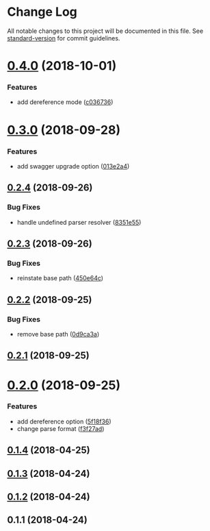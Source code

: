 # Change Log

All notable changes to this project will be documented in this file. See [standard-version](https://github.com/conventional-changelog/standard-version) for commit guidelines.

<a name="0.4.0"></a>
# [0.4.0](https://github.com/devdigital/openapi-parse/compare/v0.3.0...v0.4.0) (2018-10-01)


### Features

* add dereference mode ([c036736](https://github.com/devdigital/openapi-parse/commit/c036736))



<a name="0.3.0"></a>
# [0.3.0](https://github.com/devdigital/openapi-parse/compare/v0.2.4...v0.3.0) (2018-09-28)


### Features

* add swagger upgrade option ([013e2a4](https://github.com/devdigital/openapi-parse/commit/013e2a4))



<a name="0.2.4"></a>
## [0.2.4](https://github.com/devdigital/openapi-parse/compare/v0.2.3...v0.2.4) (2018-09-26)


### Bug Fixes

* handle undefined parser resolver ([8351e55](https://github.com/devdigital/openapi-parse/commit/8351e55))



<a name="0.2.3"></a>
## [0.2.3](https://github.com/devdigital/openapi-parse/compare/v0.2.2...v0.2.3) (2018-09-26)


### Bug Fixes

* reinstate base path ([450e64c](https://github.com/devdigital/openapi-parse/commit/450e64c))



<a name="0.2.2"></a>
## [0.2.2](https://github.com/devdigital/openapi-parse/compare/v0.2.1...v0.2.2) (2018-09-25)


### Bug Fixes

* remove base path ([0d9ca3a](https://github.com/devdigital/openapi-parse/commit/0d9ca3a))



<a name="0.2.1"></a>
## [0.2.1](https://github.com/devdigital/openapi-parse/compare/v0.2.0...v0.2.1) (2018-09-25)



<a name="0.2.0"></a>
# [0.2.0](https://github.com/devdigital/openapi-parse/compare/v0.1.4...v0.2.0) (2018-09-25)


### Features

* add dereference option ([5f18f36](https://github.com/devdigital/openapi-parse/commit/5f18f36))
* change parse format ([f3f27ad](https://github.com/devdigital/openapi-parse/commit/f3f27ad))



<a name="0.1.4"></a>
## [0.1.4](https://github.com/devdigital/openapi-parse/compare/v0.1.3...v0.1.4) (2018-04-25)



<a name="0.1.3"></a>
## [0.1.3](https://github.com/devdigital/openapi-parse/compare/v0.1.2...v0.1.3) (2018-04-24)



<a name="0.1.2"></a>
## [0.1.2](https://github.com/devdigital/openapi-parse/compare/v0.1.1...v0.1.2) (2018-04-24)



<a name="0.1.1"></a>
## 0.1.1 (2018-04-24)
